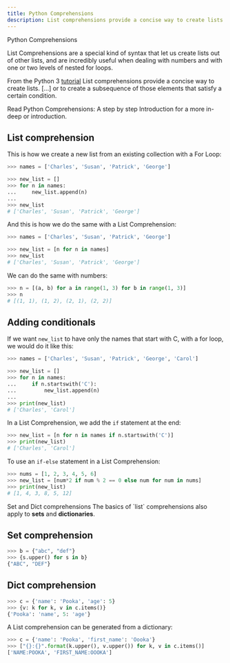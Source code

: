 ```yaml
---
title: Python Comprehensions
description: List comprehensions provide a concise way to create lists
---
```


<base-title :title="frontmatter.title" :description="frontmatter.description">
Python Comprehensions
</base-title>

List Comprehensions are a special kind of syntax that let us create lists out of other lists, and are incredibly useful when dealing with numbers and with one or two levels of nested for loops.

<base-disclaimer>
  <base-disclaimer-title>
    From the Python 3 <a target="_blank" href="https://docs.python.org/3/tutorial/datastructures.html#list-comprehensions">tutorial</a>
  </base-disclaimer-title>
  <base-disclaimer-content>
    List comprehensions provide a concise way to create lists. [...] or to create a subsequence of those elements that satisfy a certain condition.
  </base-disclaimer-content>
</base-disclaimer>

Read <router-link to="/blog/python-comprehensions-step-by-step">Python Comprehensions: A step by step Introduction</router-link> for a more in-deep or introduction.

## List comprehension

This is how we create a new list from an existing collection with a For Loop:

```python
>>> names = ['Charles', 'Susan', 'Patrick', 'George']

>>> new_list = []
>>> for n in names:
...     new_list.append(n)
...
>>> new_list
# ['Charles', 'Susan', 'Patrick', 'George']
```

And this is how we do the same with a List Comprehension:

```python
>>> names = ['Charles', 'Susan', 'Patrick', 'George']

>>> new_list = [n for n in names]
>>> new_list
# ['Charles', 'Susan', 'Patrick', 'George']
```

We can do the same with numbers:

```python
>>> n = [(a, b) for a in range(1, 3) for b in range(1, 3)]
>>> n
# [(1, 1), (1, 2), (2, 1), (2, 2)]
```

## Adding conditionals

If we want `new_list` to have only the names that start with C, with a for loop, we would do it like this:

```python
>>> names = ['Charles', 'Susan', 'Patrick', 'George', 'Carol']

>>> new_list = []
>>> for n in names:
...     if n.startswith('C'):
...         new_list.append(n)
...
>>> print(new_list)
# ['Charles', 'Carol']
```

In a List Comprehension, we add the `if` statement at the end:

```python
>>> new_list = [n for n in names if n.startswith('C')]
>>> print(new_list)
# ['Charles', 'Carol']
```

To use an `if-else` statement in a List Comprehension:

```python
>>> nums = [1, 2, 3, 4, 5, 6]
>>> new_list = [num*2 if num % 2 == 0 else num for num in nums]
>>> print(new_list)
# [1, 4, 3, 8, 5, 12]
```

<base-disclaimer>
  <base-disclaimer-title>
    Set and Dict comprehensions
  </base-disclaimer-title>
  <base-disclaimer-content>
    The basics of `list` comprehensions also apply to <b>sets</b> and <b>dictionaries</b>.
  </base-disclaimer-content>
</base-disclaimer>

## Set comprehension

```python
>>> b = {"abc", "def"}
>>> {s.upper() for s in b}
{"ABC", "DEF"}
```

## Dict comprehension

```python
>>> c = {'name': 'Pooka', 'age': 5}
>>> {v: k for k, v in c.items()}
{'Pooka': 'name', 5: 'age'}
```

A List comprehension can be generated from a dictionary:

```python
>>> c = {'name': 'Pooka', 'first_name': 'Oooka'}
>>> ["{}:{}".format(k.upper(), v.upper()) for k, v in c.items()]
['NAME:POOKA', 'FIRST_NAME:OOOKA']
```
